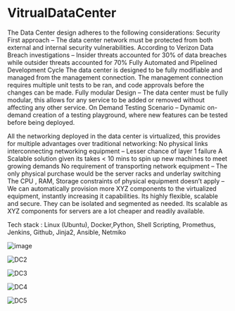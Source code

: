 # VitrualDataCenter

The Data Center design adheres to the following considerations:
Security First approach – The data center network must be protected from both external and internal security vulnerabilities.
According to Verizon Data Breach investigations – Insider threats accounted for 30% of data breaches while outsider threats accounted for 70%
Fully Automated and Pipelined Development Cycle
The data center is designed to be fully modifiable and managed from the management connection. The management connection requires multiple unit tests to be ran, and code approvals before the changes can be made.
Fully modular Design – The data center must be fully modular, this allows for any service to be added or removed without affecting any other service.
On Demand Testing Scenario – Dynamic on-demand creation of a testing playground, where new features can be tested before being deployed. 


All the networking deployed in the data center is virtualized, this provides for multiple advantages over traditional networking:
No physical links interconnecting networking equipment – Lesser chance of layer 1 failure
A Scalable solution given its takes < 10 mins to spin up new machines to meet growing demands
No requirement of transporting network equipment – The only physical purchase would be the server racks and underlay switching
The CPU , RAM, Storage constraints of physical equipment doesn’t apply – We can automatically provision more XYZ components to the virtualized equipment, instantly increasing it capabilities.
Its highly flexible, scalable and secure. They can be isolated and segmented as needed. Its scalable as XYZ components for servers are a lot cheaper and readily available. 


Tech stack : 
Linux (Ubuntu), Docker,Python, Shell Scripting, Promethus, Jenkins, Github, Jinja2, Ansible, Netmiko 

![image](https://user-images.githubusercontent.com/132085748/235199800-fcf42ed6-0e0f-46d1-8111-b52ff13c0184.png)

![DC2](https://user-images.githubusercontent.com/132085748/235199848-d1c8a910-3710-4878-b197-fd12c39b9f58.png)

![DC3](https://user-images.githubusercontent.com/132085748/235199892-3c52539b-317b-4597-bebe-56abb86946e4.png)

![DC4](https://user-images.githubusercontent.com/132085748/235199914-193c2ec6-52cf-4961-8b71-d5b1ac35aaf4.png)

![DC5](https://user-images.githubusercontent.com/132085748/235199954-3bcd1cf0-1eec-4466-934b-8c84ae9e6aaf.png)




